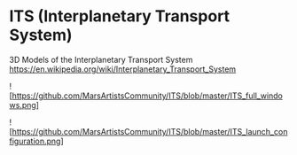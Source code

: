 # ITS (Interplanetary Transport System)
3D Models of the Interplanetary Transport System 
https://en.wikipedia.org/wiki/Interplanetary_Transport_System

![https://github.com/MarsArtistsCommunity/ITS/blob/master/ITS_full_windows.png]

![https://github.com/MarsArtistsCommunity/ITS/blob/master/ITS_launch_configuration.png]

